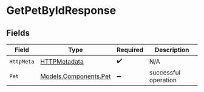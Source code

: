 # GetPetByIdResponse


## Fields

| Field                                                   | Type                                                    | Required                                                | Description                                             |
| ------------------------------------------------------- | ------------------------------------------------------- | ------------------------------------------------------- | ------------------------------------------------------- |
| `HttpMeta`                                              | [HTTPMetadata](../../Models/Components/HTTPMetadata.md) | :heavy_check_mark:                                      | N/A                                                     |
| `Pet`                                                   | [Models.Components.Pet](../../Models/Components/Pet.md) | :heavy_minus_sign:                                      | successful operation                                    |